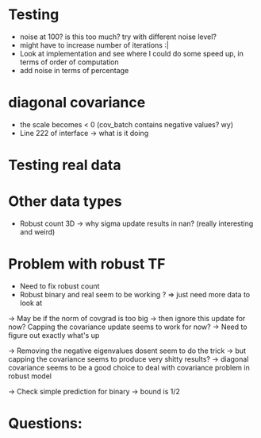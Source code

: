 # Testing
- noise at 100? is this too much? try with different noise level?
- might have to increase number of iterations :|
- Look at implementation and see where I could do some speed up, 
in terms of order of computation
- add noise in terms of percentage

# diagonal covariance
- the scale becomes < 0 (cov_batch contains negative values? wy)
- Line 222 of interface -> what is it doing

# Testing real data
 

# Other data types
- Robust count 3D -> why sigma update results in nan? (really interesting
and weird)

# Problem with robust TF
- Need to fix robust count 
- Robust binary and real seem to be working ? => just need more data to look at

-> May be if the norm of covgrad is too big -> then ignore this update for now?
Capping the covariance update seems to work for now? -> Need to figure out exactly what's up

-> Removing the negative eigenvalues dosent seem to do the trick 
-> but capping the covariance seems to produce very shitty results?
-> diagonal covariance seems to be a good choice to deal with covariance problem
in robust model

-> Check simple prediction for binary -> bound is 1/2


# Questions: 







